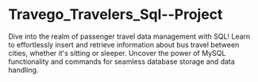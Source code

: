 # Travego_Travelers_Sql--Project
Dive into the realm of passenger travel data management with SQL! Learn to effortlessly insert and retrieve information about bus travel between cities, whether it's sitting or sleeper. Uncover the power of MySQL functionality and commands for seamless database storage and data handling.
